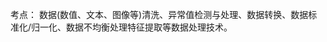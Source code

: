 

考点：
数据(数值、文本、图像等)清洗、异常值检测与处理、数据转换、数据标准化/归一化、数据不均衡处理特征提取等数据处理技术。
<!--stackedit_data:
eyJoaXN0b3J5IjpbNzA2Mzg5ODkwXX0=
-->